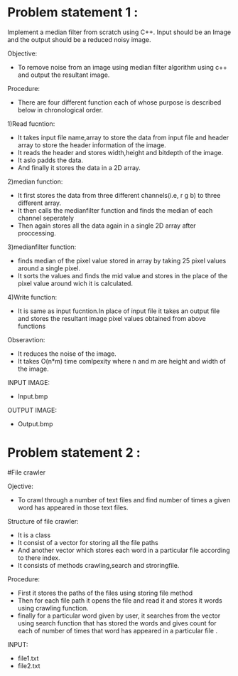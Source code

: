 # Problem statement 1 :
Implement a median filter from scratch using C++. Input should be an Image and the output should be a reduced noisy image.

  Objective:
   * To remove noise from an image using median filter algorithm using c++ and output the resultant image.
  
  Procedure:
   * There are four different function each of whose purpose is described below in chronological order.
  
  1)Read fucntion:
  * It takes input file name,array to store the data from input file and header array to store the header information of the image.
  * It reads the header and stores width,height and bitdepth of the image.
  * It aslo padds the data.
  * And finally it stores the data in a 2D array.
    
   2)median function:
   * It first stores the data from three different channels(i.e, r g b) to three different array.
   * It then calls the medianfilter function and finds the median of each channel seperately
   * Then again stores all the data again in a single 2D array after proccessing.
   
   3)medianfilter function:
   * finds median of the pixel value stored in array by taking 25 pixel values around a single pixel.
   * It sorts the values and finds the mid value and stores in the place of the pixel value around wich it is calculated.
   
   4)Write function:
   * It is same as input fucntion.In place of input file it takes an output file and stores the resultant image pixel values obtained from above functions

  Obseravtion:
  * It reduces the noise of the image.
  * It takes O(n*m) time comlpexity where n and m are height and width of the image.
    
  INPUT IMAGE:
  * Input.bmp
  
  OUTPUT IMAGE:
  * Output.bmp
  


# Problem statement 2 :
#File crawler

 Ojective:
  * To crawl through a number of text files and find number of times a given word has appeared in those text files.
 
 Structure of file crawler:
  * It is a class
  * It consist of a vector for storing all the file paths
  * And another vector which stores each word in a particular file according to there index.
  * It consists of methods crawling,search and stroringfile.
 
 Procedure:
  * First it stores the paths of the files using storing file method
  * Then for each file path it opens the file and read it and stores it words using crawling function. 
  * finally for a particular word given by user, it searches from the vector using search function that has stored the words and gives count for each of number of     times that word has appeared in a particular file  .
  
 INPUT:
  * file1.txt
  * file2.txt
  
